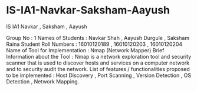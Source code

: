 # IS-IA1-Navkar-Saksham-Aayush
IS IA1 Navkar , Saksham , Aayush

Group No : 1
Names of Students : Navkar Shah , Aayush Durgule , Saksham Raina
Student Roll Numbers : 16010120189 , 16010120203 , 16010120204
Name of Tool for Implementation : Nmap (Network Mapper)
Brief Information about the Tool : Nmap is a network exploration tool and security scanner that is used to discover hosts and services on a computer network and to security audit the network.
List of features / functionalities proposed to be implemented : Host Discovery , Port Scanning , Version Detection , OS Detection , Network Mapping.
